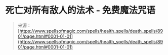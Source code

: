 <!--yml

category: 未分类

date: 2024-06-12 18:44:30

-->

# 死亡对所有敌人的法术 - 免费魔法咒语

> 来源：[https://www.spellsofmagic.com/spells/health_spells/death_spells/8901/page.html#0001-01-01](https://www.spellsofmagic.com/spells/health_spells/death_spells/8901/page.html#0001-01-01)
